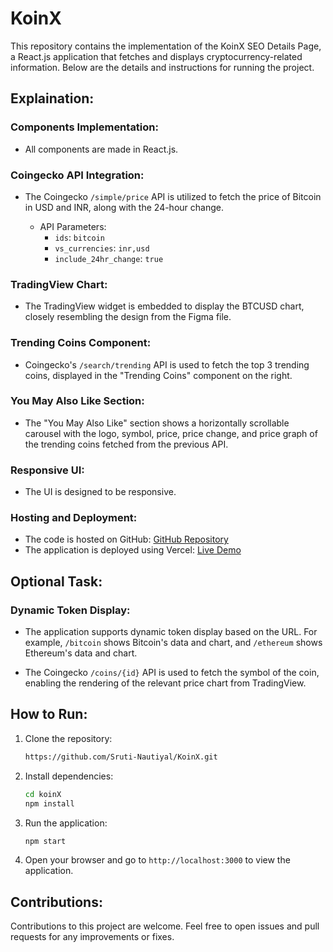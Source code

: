 # KoinX 

This repository contains the implementation of the KoinX SEO Details Page, a React.js application that fetches and displays cryptocurrency-related information. Below are the details and instructions for running the project.

## Explaination:

### Components Implementation:

- All components are made in React.js.

### Coingecko API Integration:

- The Coingecko `/simple/price` API is utilized to fetch the price of Bitcoin in USD and INR, along with the 24-hour change.

    - API Parameters:
        - `ids`: `bitcoin`
        - `vs_currencies`: `inr,usd`
        - `include_24hr_change`: `true`

### TradingView Chart:

- The TradingView widget is embedded to display the BTCUSD chart, closely resembling the design from the Figma file.

### Trending Coins Component:

- Coingecko's `/search/trending` API is used to fetch the top 3 trending coins, displayed in the "Trending Coins" component on the right.

### You May Also Like Section:

- The "You May Also Like" section shows a horizontally scrollable carousel with the logo, symbol, price, price change, and price graph of the trending coins fetched from the previous API.

### Responsive UI:

- The UI is designed to be responsive.

### Hosting and Deployment:

- The code is hosted on GitHub: [GitHub Repository](https://github.com/Sruti-Nautiyal/KoinX)
- The application is deployed using Vercel: [Live Demo](https://koin-x-inky.vercel.app/)

## Optional Task:

### Dynamic Token Display:

- The application supports dynamic token display based on the URL. For example, `/bitcoin` shows Bitcoin's data and chart, and `/ethereum` shows Ethereum's data and chart.

- The Coingecko `/coins/{id}` API is used to fetch the symbol of the coin, enabling the rendering of the relevant price chart from TradingView.

## How to Run:

1. Clone the repository:

    ```bash
    https://github.com/Sruti-Nautiyal/KoinX.git
    ```

2. Install dependencies:

    ```bash
    cd koinX
    npm install
    ```

3. Run the application:

    ```bash
    npm start
    ```

4. Open your browser and go to `http://localhost:3000` to view the application.

## Contributions:

Contributions to this project are welcome. Feel free to open issues and pull requests for any improvements or fixes.
